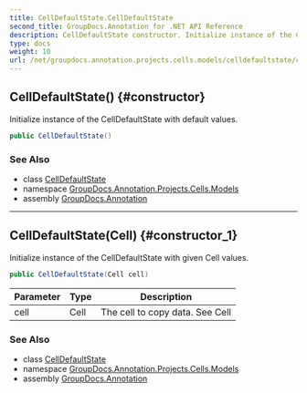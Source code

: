 ```yaml
---
title: CellDefaultState.CellDefaultState
second_title: GroupDocs.Annotation for .NET API Reference
description: CellDefaultState constructor. Initialize instance of the CellDefaultState with default values
type: docs
weight: 10
url: /net/groupdocs.annotation.projects.cells.models/celldefaultstate/celldefaultstate/
---
```

## CellDefaultState() {#constructor}

Initialize instance of the CellDefaultState with default values.

```csharp
public CellDefaultState()
```

### See Also

* class [CellDefaultState](../)
* namespace [GroupDocs.Annotation.Projects.Cells.Models](../../celldefaultstate/)
* assembly [GroupDocs.Annotation](../../../)

---

## CellDefaultState(Cell) {#constructor_1}

Initialize instance of the CellDefaultState with given Cell values.

```csharp
public CellDefaultState(Cell cell)
```

| Parameter | Type | Description |
| --- | --- | --- |
| cell | Cell | The cell to copy data. See Cell |

### See Also

* class [CellDefaultState](../)
* namespace [GroupDocs.Annotation.Projects.Cells.Models](../../celldefaultstate/)
* assembly [GroupDocs.Annotation](../../../)


